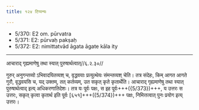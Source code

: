 ```yaml
---
title: १२४ टिप्पन्यः

---
```

- 5/370: E2 om. pūrvatra
- 5/371: E2: pūrvaḥ pakṣaḥ
- 5/372: E2: nimittatvād āgata āgate kāla ity

____________________________________________


आचाराद् गृह्यमाणेषु तथा स्यात् पुरुषार्थत्वात्//६.२.३०//

गुरुर् अनुगन्तव्यो ऽभिवादयितव्यश् च, वृद्धवयाः प्रत्युत्थेयः संमन्तव्यश् चेति। तत्र संदेहः, किम् आगत आगते गुरौ, वृद्धवयसि च, यद् उक्तम्, तत् कर्तव्यम्, उत सकृत् कृते कृतार्थेति। आचाराद् गृह्यमाणेषु तथा स्यात् पुरुषार्थत्वाद् इत्य् अधिकरणातिदेशः। तत्र यः पूर्वः पक्षः, स इह पूर्वः+++({5/373})+++, य उत्तरः स उत्तरः, सकृत् कृत्वा कृतार्थ इति पूर्वः [६५१]+++({5/374})+++ पक्षः, निमित्तत्वात् पुनः प्रयोग इत्य् उत्तरः।
